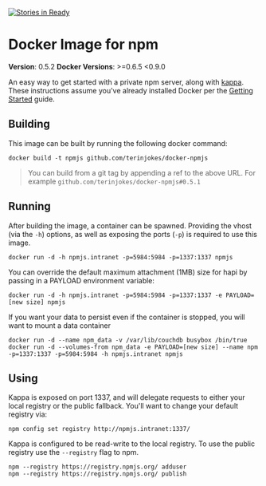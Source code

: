 [![Stories in Ready](https://badge.waffle.io/terinjokes/docker-npmjs.png?label=ready)](https://waffle.io/terinjokes/docker-npmjs)

# Docker Image for npm
**Version**: 0.5.2
**Docker Versions**: >=0.6.5 <0.9.0

An easy way to get started with a private npm server, along with [kappa](https://github.com/paypal/kappa).
These instructions assume you've already installed Docker per the [Getting Started](http://www.docker.io/gettingstarted/) guide.

## Building

This image can be built by running the following docker command:

```
docker build -t npmjs github.com/terinjokes/docker-npmjs
```

> You can build from a git tag by appending a ref to the above URL.
> For example `github.com/terinjokes/docker-npmjs#0.5.1`

## Running

After building the image, a container can be spawned.
Providing the vhost (via the `-h`) options, as well as exposing the ports (`-p`) is required to use this image.

```
docker run -d -h npmjs.intranet -p=5984:5984 -p=1337:1337 npmjs
```

You can override the default maximum attachment (1MB) size for hapi by passing in a PAYLOAD environment variable:

```
docker run -d -h npmjs.intranet -p=5984:5984 -p=1337:1337 -e PAYLOAD=[new size] npmjs
```

If you want your data to persist even if the container is stopped, you will want to mount a data container

```
docker run -d --name npm_data -v /var/lib/couchdb busybox /bin/true
docker run -d --volumes-from npm_data -e PAYLOAD=[new size] --name npm -p=1337:1337 -p=5984:5984 -h npmjs.intranet npmjs
```

## Using
Kappa is exposed on port 1337, and will delegate requests to either your local registry or the public fallback.
You'll want to change your default registry via:

```
npm config set registry http://npmjs.intranet:1337/
```

Kappa is configured to be read-write to the local registry. To use the public registry use the `--registry` flag to npm.

```
npm --registry https://registry.npmjs.org/ adduser
npm --registry https://registry.npmjs.org/ publish
```
